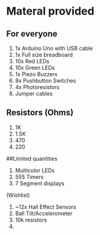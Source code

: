 # Materal provided

## For everyone
1. 1x Arduino Uno with USB cable
2. 1x Full size breadboard
3. 10x Red LEDs
4. 10x Green LEDs
5. 1x Piezo Buzzers
6. 8x Pushbutton Switches
7. 4x Photoresistors
8. Jumper cables

## Resistors (Ohms)
1. 1K
2. 1.5K
3. 470
4. 220

##Limited quantities

1. Multicolor LEDs
2. 555 Timers
3. 7 Segment displays

(Wishlist)

1. ~12x Hall Effect Sensors
2. Ball Tilt/Accelerometer
3. 10k resistors
4. 
